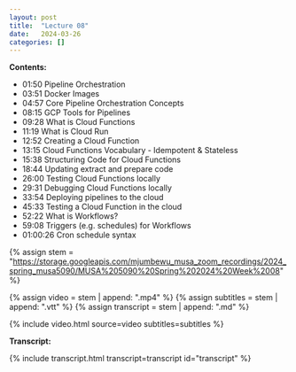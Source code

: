 ```yaml
---
layout: post
title:  "Lecture 08"
date:   2024-03-26
categories: []
---
```


**Contents:**
- 01:50 Pipeline Orchestration
- 03:51 Docker Images
- 04:57 Core Pipeline Orchestration Concepts
- 08:15 GCP Tools for Pipelines
- 09:28 What is Cloud Functions
- 11:19 What is Cloud Run
- 12:52 Creating a Cloud Function
- 13:15 Cloud Functions Vocabulary - Idempotent & Stateless
- 15:38 Structuring Code for Cloud Functions 
- 18:44 Updating extract and prepare code
- 26:00 Testing Cloud Functions locally
- 29:31 Debugging Cloud Functions locally
- 33:54 Deploying pipelines to the cloud
- 45:33 Testing a Cloud Function in the cloud
- 52:22 What is Workflows?
- 59:08 Triggers (e.g. schedules) for Workflows
- 01:00:26 Cron schedule syntax

<!--more-->

{% assign stem = "https://storage.googleapis.com/mjumbewu_musa_zoom_recordings/2024_spring_musa5090/MUSA%205090%20Spring%202024%20Week%2008" %}

{% assign video = stem | append: ".mp4" %}
{% assign subtitles = stem | append: ".vtt" %}
{% assign transcript = stem | append: ".md" %}

{% include video.html source=video subtitles=subtitles %}

**Transcript:**

{% include transcript.html transcript=transcript id="transcript" %}
